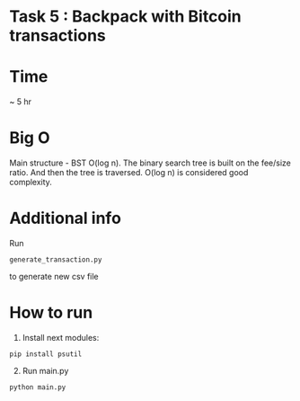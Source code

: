 # Task 5 : Backpack with Bitcoin transactions
# Time
~ 5 hr
# Big O 
Main structure - BST O(log n).
The binary search tree is built on the fee/size ratio. And then the tree is traversed. O(log n) is considered good complexity.
# Additional info
Run 
  ```
  generate_transaction.py
  ```
to generate new csv file
# How to run
1. Install next modules:
  ```
  pip install psutil
  ```
2. Run main.py
  ```
  python main.py
  ```
